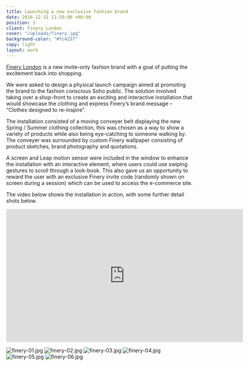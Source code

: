 ```yaml
---
title: Launching a new exclusive fashion brand
date: 2016-12-31 11:59:00 +00:00
position: 3
client: Finery London
cover: "/uploads/finery.jpg"
background-color: "#fc4237"
copy: light
layout: work
---
```


[Finery London](https://www.finerylondon.com/) is a new invite-only fashion brand with a goal of putting the excitement back into shopping.

We were asked to design a physical launch campaign aimed at promoting the brand to the fashion conscious Soho public. The solution involved taking over a shop-front to create an exciting and interactive installation that would showcase the clothing and express Finery’s brand message – “Clothes designed to re-inspire”.

The installation consisted of a moving conveyer belt displaying the new Spring / Summer clothing collection, this was chosen as a way to show a variety of products while also being eye-catching to someone walking by. The conveyer was surrounded by custom Finery wallpaper consisting of product sketches, brand photography and quotations.

A screen and Leap motion sensor were included in the window to enhance the installation with an interactive element, where users could use swiping gestures to scroll through a look-book. This also gave us an opportunity to reward the user with an exclusive Finery invite code (randomly shown on screen during a session) which can be used to access the e-commerce site.

The video below shows the installation in action, with some further detail shots below.


<iframe src="https://player.vimeo.com/video/197412516" width="640" height="360" frameborder="0" webkitallowfullscreen mozallowfullscreen allowfullscreen></iframe>


![finery-01.jpg](/uploads/finery-01.jpg)
![finery-02.jpg](/uploads/finery-02.jpg)
![finery-03.jpg](/uploads/finery-03.jpg)
![finery-04.jpg](/uploads/finery-04.jpg)
![finery-05.jpg](/uploads/finery-05.jpg)
![finery-06.jpg](/uploads/finery-06.jpg)
